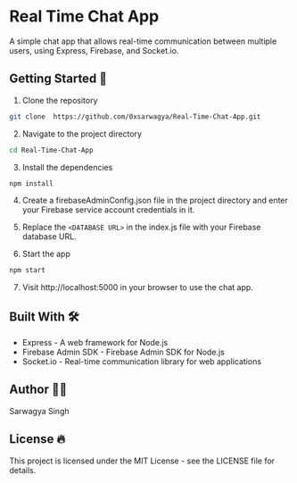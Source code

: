 # Real Time Chat App
A simple chat app that allows real-time communication between multiple users, using Express, Firebase, and Socket.io.

## Getting Started 🚀

1. Clone the repository
```bash
git clone  https://github.com/0xsarwagya/Real-Time-Chat-App.git
```

2. Navigate to the project directory
```bash
cd Real-Time-Chat-App
```

3. Install the dependencies
```bash
npm install
```

4. Create a firebaseAdminConfig.json file in the project directory and enter your Firebase service account credentials in it.

5. Replace the `<DATABASE URL>` in the index.js file with your Firebase database URL.

6. Start the app
```bash
npm start
```

7. Visit http://localhost:5000 in your browser to use the chat app.

## Built With 🛠️
- Express - A web framework for Node.js
- Firebase Admin SDK - Firebase Admin SDK for Node.js
- Socket.io - Real-time communication library for web applications

## Author 👨‍💻
Sarwagya Singh

## License 🔥
This project is licensed under the MIT License - see the LICENSE file for details.
